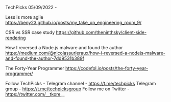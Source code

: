 TechPicks 05/09/2022 -

Less is more agile
https://beny23.github.io/posts/my_take_on_engineering_room_9/

CSR vs SSR case study
https://github.com/theninthsky/client-side-rendering

How I reversed a Node.js malware and found the author
https://medium.com/@nicolassurleraux/how-i-reversed-a-nodejs-malware-and-found-the-author-7dd9531b389f

The Forty-Year Programmer
https://codefol.io/posts/the-forty-year-programmer/

Follow TechPicks -
Telegram channel - https://t.me/techpicks
Telegram group - https://t.me/techpicksgroup
Follow me on Twitter - https://twitter.com/__tkore__